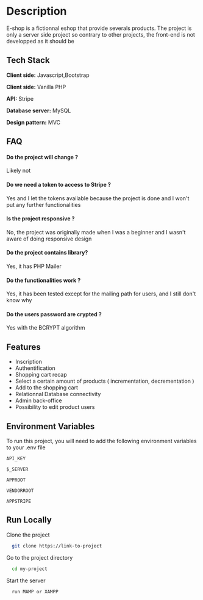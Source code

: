 
# Description

E-shop is a fictionnal eshop that provide severals products. The project is only a server side project so contrary to other projects, the front-end is not developped as it should be 
## Tech Stack

**Client side:** Javascript,Bootstrap

**Client side:** Vanilla PHP

**API:** Stripe

**Database server:** MySQL

**Design pattern:** MVC






## FAQ

#### Do the project will change  ? 

Likely not

#### Do we need a token to access to Stripe ?

Yes and I let the tokens available because the project is done and I won't put any further functionalities


#### Is the project responsive ? 

No, the project was originally made when I was a beginner and I wasn't aware of doing responsive design

#### Do the project contains library?

Yes, it has PHP Mailer

#### Do the functionalities work ?

Yes, it has been tested except for the mailing path for users, and I still don't know why

#### Do the users password are crypted ?

Yes with the BCRYPT algorithm


## Features

- Inscription
- Authentification
- Shopping cart recap
- Select a certain amount of products ( incrementation, decrementation )
- Add to the shopping cart
- Relationnal Database connectivity
- Admin back-office
- Possibility to edit product users




## Environment Variables

To run this project, you will need to add the following environment variables to your .env file

`API_KEY`

`$_SERVER`

`APPROOT`

`VENDORROOT`

`APPSTRIPE`





## Run Locally

Clone the project

```bash
  git clone https://link-to-project
```

Go to the project directory

```bash
  cd my-project
```


Start the server

```bash
  run MAMP or XAMPP
```

